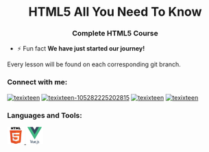 <h1 align="center">HTML5 All You Need To Know</h1>
<h3 align="center">Complete HTML5 Course</h3>

- ⚡ Fun fact **We have just started our journey!**

<p align="left">Every lesson will be found on each corresponding git branch.</p>

<h3 align="left">Connect with me:</h3>
<p align="left">
<a href="https://codesandbox.com/texixteen" target="blank"><img align="center" src="https://cdn.jsdelivr.net/npm/simple-icons@3.0.1/icons/codesandbox.svg" alt="texixteen" height="30" width="40" /></a>
<a href="https://fb.com/texixteen-105282225202815" target="blank"><img align="center" src="https://raw.githubusercontent.com/rahuldkjain/github-profile-readme-generator/master/src/images/icons/Social/facebook.svg" alt="texixteen-105282225202815" height="30" width="40" /></a>
<a href="https://instagram.com/texixteen" target="blank"><img align="center" src="https://raw.githubusercontent.com/rahuldkjain/github-profile-readme-generator/master/src/images/icons/Social/instagram.svg" alt="texixteen" height="30" width="40" /></a>
<a href="https://www.youtube.com/c/texixteen" target="blank"><img align="center" src="https://raw.githubusercontent.com/rahuldkjain/github-profile-readme-generator/master/src/images/icons/Social/youtube.svg" alt="texixteen" height="30" width="40" /></a>
</p>

<h3 align="left">Languages and Tools:</h3>
<p align="left"> <a href="https://www.w3.org/html/" target="_blank"> <img src="https://raw.githubusercontent.com/devicons/devicon/master/icons/html5/html5-original-wordmark.svg" alt="html5" width="40" height="40"/> </a> <a href="https://vuejs.org/" target="_blank"> <img src="https://raw.githubusercontent.com/devicons/devicon/master/icons/vuejs/vuejs-original-wordmark.svg" alt="vuejs" width="40" height="40"/> </a> </p>


